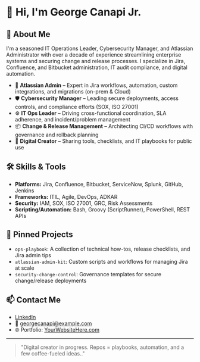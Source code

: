 # 👋 Hi, I'm George Canapi Jr.

## 🚀 About Me
I'm a seasoned IT Operations Leader, Cybersecurity Manager, and Atlassian Administrator with over a decade of experience streamlining enterprise systems and securing change and release processes. I specialize in Jira, Confluence, and Bitbucket administration, IT audit compliance, and digital automation.

- 🔧 **Atlassian Admin** – Expert in Jira workflows, automation, custom integrations, and migrations (on-prem & Cloud)
- 🛡️ **Cybersecurity Manager** – Leading secure deployments, access controls, and compliance efforts (SOX, ISO 27001)
- ⚙️ **IT Ops Leader** – Driving cross-functional coordination, SLA adherence, and incident/problem management
- 📦 **Change & Release Management** – Architecting CI/CD workflows with governance and rollback planning
- 🎨 **Digital Creator** – Sharing tools, checklists, and IT playbooks for public use

## 🛠️ Skills & Tools
- **Platforms:** Jira, Confluence, Bitbucket, ServiceNow, Splunk, GitHub, Jenkins
- **Frameworks:** ITIL, Agile, DevOps, ADKAR
- **Security:** IAM, SOX, ISO 27001, GRC, Risk Assessments
- **Scripting/Automation:** Bash, Groovy (ScriptRunner), PowerShell, REST APIs

## 📌 Pinned Projects
- `ops-playbook`: A collection of technical how-tos, release checklists, and Jira admin tips
- `atlassian-admin-kit`: Custom scripts and workflows for managing Jira at scale
- `security-change-control`: Governance templates for secure change/release deployments

## 📫 Contact Me
- [LinkedIn](https://www.linkedin.com/in/georgecanapi/)
- 📧 georgecanapi@example.com
- 🌐 Portfolio: [YourWebsiteHere.com](https://yourwebsitehere.com)

---

> "Digital creator in progress. Repos = playbooks, automation, and a few coffee-fueled ideas.."
